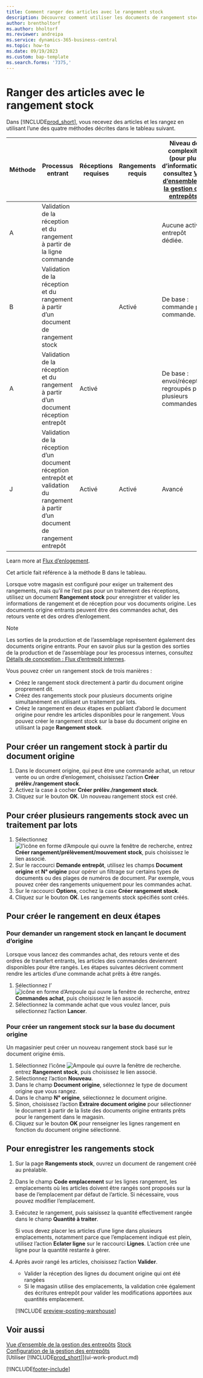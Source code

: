 ```yaml
---
title: Comment ranger des articles avec le rangement stock
description: Découvrez comment utiliser les documents de rangement stock pour enregistrer et valider les informations de rangement et de réception.
author: brentholtorf
ms.author: bholtorf
ms.reviewer: andreipa
ms.service: dynamics-365-business-central
ms.topic: how-to
ms.date: 09/19/2023
ms.custom: bap-template
ms.search.forms: '7375,'
---
```

# Ranger des articles avec le rangement stock

Dans [!INCLUDE[prod_short](includes/prod_short.md)], vous recevez des articles et les rangez en utilisant l’une des quatre méthodes décrites dans le tableau suivant.

|Méthode|Processus entrant|Réceptions requises|Rangements requis|Niveau de complexité (pour plus d’informations, consultez [Vue d’ensemble de la gestion des entrepôts](design-details-warehouse-management.md))|  
|------------|---------------------|--------------|----------------|------------|  
|A|Validation de la réception et du rangement à partir de la ligne commande|||Aucune activité entrepôt dédiée.|  
|B|Validation de la réception et du rangement à partir d’un document de rangement stock||Activé|De base : commande par commande.|  
|A|Validation de la réception et du rangement à partir d’un document réception entrepôt|Activé||De base : envoi/réception regroupés pour plusieurs commandes.|  
|J|Validation de la réception d’un document réception entrepôt et validation du rangement à partir d’un document de rangement entrepôt|Activé|Activé|Avancé|  

Learn more at [Flux d’enlogement](design-details-inbound-warehouse-flow.md).

Cet article fait référence à la méthode B dans le tableau.

Lorsque votre magasin est configuré pour exiger un traitement des rangements, mais qu’il ne l’est pas pour un traitement des réceptions, utilisez un document **Rangement stock** pour enregistrer et valider les informations de rangement et de réception pour vos documents origine. Les documents origine entrants peuvent être des commandes achat, des retours vente et des ordres d’enlogement.

> [!NOTE]
> Les sorties de la production et de l’assemblage représentent également des documents origine entrants. Pour en savoir plus sur la gestion des sorties de la production et de l’assemblage pour les processus internes, consultez [Détails de conception : Flux d’entrepôt internes](design-details-internal-warehouse-flows.md).

Vous pouvez créer un rangement stock de trois manières :  

* Créez le rangement stock directement à partir du document origine proprement dit.  
* Créez des rangements stock pour plusieurs documents origine simultanément en utilisant un traitement par lots.  
* Créez le rangement en deux étapes en publiant d’abord le document origine pour rendre les articles disponibles pour le rangement. Vous pouvez créer le rangement stock sur la base du document origine en utilisant la page **Rangement stock**.  

## Pour créer un rangement stock à partir du document origine

1. Dans le document origine, qui peut être une commande achat, un retour vente ou un ordre d’enlogement, choisissez l’action **Créer prélèv./rangement stock**.  
2. Activez la case à cocher **Créer prélèv./rangement stock**.
3. Cliquez sur le bouton **OK**. Un nouveau rangement stock est créé.

## Pour créer plusieurs rangements stock avec un traitement par lots

1. Sélectionnez ![l’icône en forme d’Ampoule qui ouvre la fenêtre de recherche](media/ui-search/search_small.png "Dites-moi ce que vous voulez faire"), entrez **Créer rangement/prélèvement/mouvement stock**, puis choisissez le lien associé. 
2. Sur le raccourci **Demande entrepôt**, utilisez les champs **Document origine** et **N° origine** pour opérer un filtrage sur certains types de documents ou des plages de numéros de document. Par exemple, vous pouvez créer des rangements uniquement pour les commandes achat.
3. Sur le raccourci **Options**, cochez la case **Créer rangement stock**.
4. Cliquez sur le bouton **OK**. Les rangements stock spécifiés sont créés.

## Pour créer le rangement en deux étapes

### Pour demander un rangement stock en lançant le document d’origine

Lorsque vous lancez des commandes achat, des retours vente et des ordres de transfert entrants, les articles des commandes deviennent disponibles pour être rangés. Les étapes suivantes décrivent comment rendre les articles d’une commande achat prêts à être rangés.  

1. Sélectionnez l’![icône en forme d’Ampoule qui ouvre la fenêtre de recherche](media/ui-search/search_small.png "Dites-moi ce que vous voulez faire"), entrez **Commandes achat**, puis choisissez le lien associé.
2. Sélectionnez la commande achat que vous voulez lancer, puis sélectionnez l’action **Lancer**.  

### Pour créer un rangement stock sur la base du document origine

Un magasinier peut créer un nouveau rangement stock basé sur le document origine émis.

1. Sélectionnez l’icône ![Ampoule qui ouvre la fenêtre de recherche.](media/ui-search/search_small.png "Dites-moi ce que vous voulez faire") entrez **Rangement stock**, puis choisissez le lien associé.  
2. Sélectionnez l’action **Nouveau**.  
3. Dans le champ **Document origine**, sélectionnez le type de document origine que vous rangez.  
4. Dans le champ **N° origine**, sélectionnez le document origine.  
5. Sinon, choisissez l’action **Extraire document origine** pour sélectionner le document à partir de la liste des documents origine entrants prêts pour le rangement dans le magasin.  
6. Cliquez sur le bouton **OK** pour renseigner les lignes rangement en fonction du document origine sélectionné.  

## Pour enregistrer les rangements stock

1. Sur la page **Rangements stock**, ouvrez un document de rangement créé au préalable.  
2. Dans le champ **Code emplacement** sur les lignes rangement, les emplacements où les articles doivent être rangés sont proposés sur la base de l’emplacement par défaut de l’article. Si nécessaire, vous pouvez modifier l’emplacement.  
3. Exécutez le rangement, puis saisissez la quantité effectivement rangée dans le champ **Quantité à traiter**.

    Si vous devez placer les articles d’une ligne dans plusieurs emplacements, notamment parce que l’emplacement indiqué est plein, utilisez l’action **Eclater ligne** sur le raccourci **Lignes**. L’action crée une ligne pour la quantité restante à gérer.  
4. Après avoir rangé les articles, choisissez l’action **Valider**.  

    * Valider la réception des lignes du document origine qui ont été rangées
    * Si le magasin utilise des emplacements, la validation crée également des écritures entrepôt pour valider les modifications apportées aux quantités emplacement.

    [!INCLUDE [preview-posting-warehouse](includes/preview-posting-warehouse.md)]

## Voir aussi

[Vue d’ensemble de la gestion des entrepôts](design-details-warehouse-management.md)
[Stock](inventory-manage-inventory.md)  
[Configuration de la gestion des entrepôts](warehouse-setup-warehouse.md)  
[Utiliser [!INCLUDE[prod_short](includes/prod_short.md)]](ui-work-product.md)  


[!INCLUDE[footer-include](includes/footer-banner.md)]
